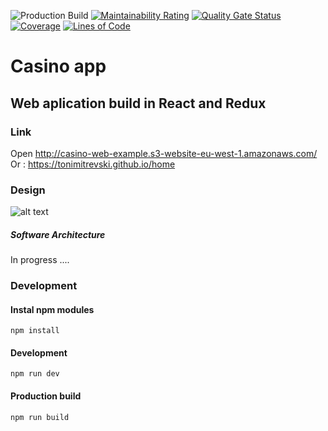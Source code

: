 ![Production Build](https://github.com/tonimitrevski/casino/workflows/Production%20Build/badge.svg) 
[![Maintainability Rating](https://sonarcloud.io/api/project_badges/measure?project=tonimitrevski_casino&metric=sqale_rating)](https://sonarcloud.io/dashboard?id=tonimitrevski_casino)
[![Quality Gate Status](https://sonarcloud.io/api/project_badges/measure?project=tonimitrevski_casino&metric=alert_status)](https://sonarcloud.io/dashboard?id=tonimitrevski_casino)
[![Coverage](https://sonarcloud.io/api/project_badges/measure?project=tonimitrevski_casino&metric=coverage)](https://sonarcloud.io/dashboard?id=tonimitrevski_casino)
[![Lines of Code](https://sonarcloud.io/api/project_badges/measure?project=tonimitrevski_casino&metric=ncloc)](https://sonarcloud.io/dashboard?id=tonimitrevski_casino)

# Casino app
## Web aplication build in React and Redux

### Link
Open <a href="http://casino-web-example.s3-website-eu-west-1.amazonaws.com/" target="_blank">http://casino-web-example.s3-website-eu-west-1.amazonaws.com/</a>
<br/>
Or : <a href="http://casino-web-example.s3-website-eu-west-1.amazonaws.com/" target="_blank">https://tonimitrevski.github.io/home</a>

### Design
![alt text](https://casino-api-example.s3-eu-west-1.amazonaws.com/design.png)
##### Software Architecture
In progress ....
### Development
#### Instal npm modules
```
npm install
```
#### Development
```
npm run dev
```
#### Production build
```
npm run build
```

